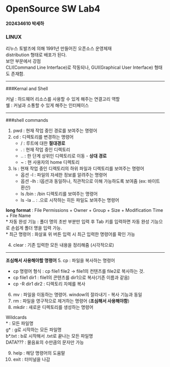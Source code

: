 # OpenSource SW Lab4 
**202434610 박세하**
### LINUX   
리누스 토발즈에 의해 1991년 만들어진 오픈소스 운영체재   
distribution 형태로 배포가 된다.   
보안 부문에서 강점    
CLI(Command Line Interface)로 작동되나, GUI(Graphical User Interface) 형태도 존재함.   

---
###Kernal and Shell

커널 : 하드웨어 리소스를 사용할 수 있게 해주는 연결고리 역할   
쉘 : 커널과 소통할 수 있게 해주는 인터페이스   

---
###shell commands

1. pwd : 현재 작업 중인 경로를 보여주는 명령어
2. cd : 디렉토리를 변경하는 명령어
   - / : 루트에 대한 **절대경로**
   - . : 현재 작업 중인 디렉토리
   - .. : 한 단계 상위인 디렉토리로 이동 - **상대 경로**
   - ~ : 현 사용자의 home 디렉토리
3. ls : 현재 작업 중인 디렉토리의 하위 파일과 디렉토리를 보여주는 명령어
   - 옵션 \-l : 파일의 자세한 정보를 알려주는 명령어
   - 옵션 \-lh : l옵션과 동일하나, 직관적으로 이해 가능하도록 보여줌 (ex: 바이트 환산)
   - ls /bin : /bin 디렉토리를 보여주는 명령어
   - ls -la .. : .으로 시작하는 히든 파일도 보여주는 명령어

**long format** : File Permissions + Owner + Group + Size + Modification Time + File Name   
\* 자동 완성 기능 : 폴더 명의 초반 부분만 입력 후 Tab 키를 입력하면 자동 완성 기능으로 손쉽게 폴더 명을 입력 가능.   
\* 최근 명령어 : 화살표 위 버튼 입력 시 최근 입력한 명령어를 확인 가능   

4. clear : 기존 입력한 모든 내용을 정리해줌 (시각적으로)
---
**조심해서 사용해야할 명령어**
5.  cp : 파일을 복사하는 명령어 
- cp 명령어 형식 : cp file1 file2 -> file1의 컨텐츠를 file2로 복사하는 것.
- cp file1 dir1 : file1의 콘텐츠를 dir1으로 복사(기존 이름과 같음)
- cp -R dir1 dir2 : 디렉토리 자체를 복사

6. mv : 파일을 이동하는 명령어. window의 잘라내기 - 복사 기능과 동일
7. rm : 파일을 영구적으로 제거하는 명령어 (**조심해서 사용해야함**)
8. mkdir : 새로운 디렉토리를 생성하는 명령어

Wildcards   
\* : 모든 파일명   
g\* : g로 시작하는 모든 파일명   
b*.txt : b로 시작해서 .txt로 끝나는 모든 파일명   
DATA??? : 물음표의 수만큼의 문자만 가능   

9. help : 해당 명령어의 도움말
10. exit : 터미널을 나감
